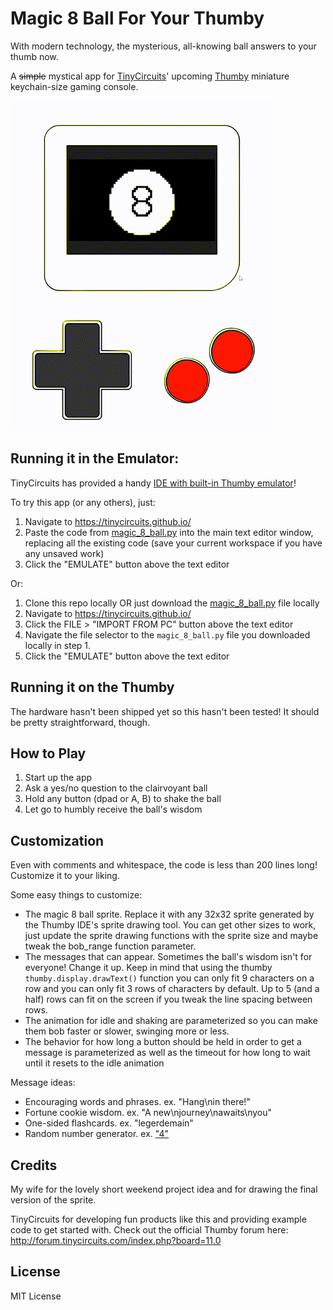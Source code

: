# Magic 8 Ball For Your Thumby
With modern technology, the mysterious, all-knowing ball answers to your thumb now.

A ~~simple~~ mystical app for [TinyCircuits](https://tinycircuits.com/)' upcoming [Thumby](https://thumby.us/) miniature keychain-size gaming console.

![demo animation](demo.gif)

## Running it in the Emulator:
TinyCircuits has provided a handy [IDE with built-in Thumby emulator](https://tinycircuits.github.io/)!

To try this app (or any others), just:
1. Navigate to https://tinycircuits.github.io/
2. Paste the code from [magic_8_ball.py](magic_8_ball.py) into the main text editor window, replacing all the existing code (save your current workspace if you have any unsaved work)
3. Click the "EMULATE" button above the text editor

Or:
1. Clone this repo locally OR just download the [magic_8_ball.py](magic_8_ball.py) file locally
2. Navigate to https://tinycircuits.github.io/
3. Click the FILE > "IMPORT FROM PC" button above the text editor
4. Navigate the file selector to the `magic_8_ball.py` file you downloaded locally in step 1.
5. Click the "EMULATE" button above the text editor

## Running it on the Thumby
The hardware hasn't been shipped yet so this hasn't been tested! It should be pretty straightforward, though.

## How to Play
1. Start up the app
2. Ask a yes/no question to the clairvoyant ball
3. Hold any button (dpad or A, B) to shake the ball
4. Let go to humbly receive the ball's wisdom

## Customization
Even with comments and whitespace, the code is less than 200 lines long! Customize it to your liking.

Some easy things to customize:
- The magic 8 ball sprite. Replace it with any 32x32 sprite generated by the Thumby IDE's sprite drawing tool. You can get other sizes to work, just update the sprite drawing functions with the sprite size and maybe tweak the bob_range function parameter.
- The messages that can appear. Sometimes the ball's wisdom isn't for everyone! Change it up. Keep in mind that using the thumby `thumby.display.drawText()` function you can only fit 9 characters on a row and you can only fit 3 rows of characters by default. Up to 5 (and a half) rows can fit on the screen if you tweak the line spacing between rows.
- The animation for idle and shaking are parameterized so you can make them bob faster or slower, swinging more or less.
- The behavior for how long a button should be held in order to get a message is parameterized as well as the timeout for how long to wait until it resets to the idle animation

Message ideas:
 - Encouraging words and phrases. ex. "Hang\nin there!"
 - Fortune cookie wisdom. ex. "A new\njourney\nawaits\nyou"
 - One-sided flashcards. ex. "legerdemain"
 - Random number generator. ex. ["4"](https://xkcd.com/221/)

## Credits
My wife for the lovely short weekend project idea and for drawing the final version of the sprite.

TinyCircuits for developing fun products like this and providing example code to get started with. Check out the official Thumby forum here: http://forum.tinycircuits.com/index.php?board=11.0

## License
MIT License
